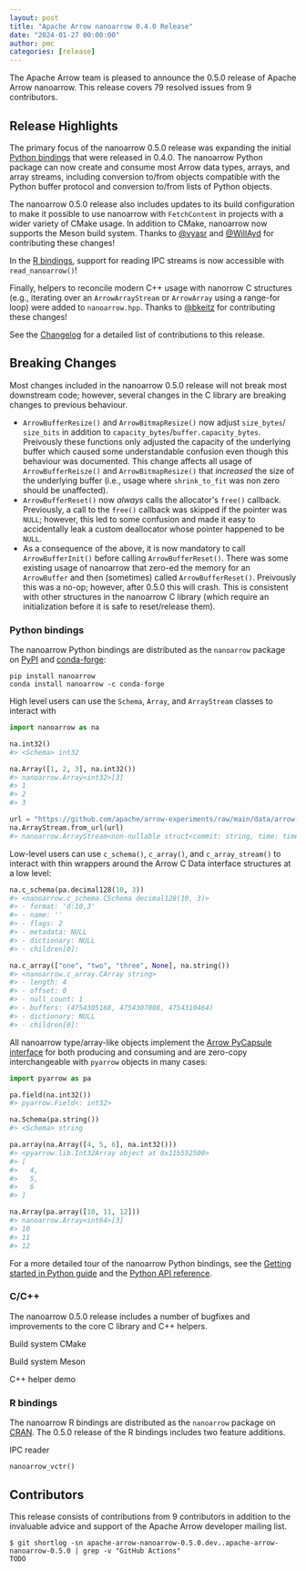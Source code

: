 ```yaml
---
layout: post
title: "Apache Arrow nanoarrow 0.4.0 Release"
date: "2024-01-27 00:00:00"
author: pmc
categories: [release]
---
```

<!--
{% comment %}
Licensed to the Apache Software Foundation (ASF) under one or more
contributor license agreements.  See the NOTICE file distributed with
this work for additional information regarding copyright ownership.
The ASF licenses this file to you under the Apache License, Version 2.0
(the "License"); you may not use this file except in compliance with
the License.  You may obtain a copy of the License at

http://www.apache.org/licenses/LICENSE-2.0

Unless required by applicable law or agreed to in writing, software
distributed under the License is distributed on an "AS IS" BASIS,
WITHOUT WARRANTIES OR CONDITIONS OF ANY KIND, either express or implied.
See the License for the specific language governing permissions and
limitations under the License.
{% endcomment %}
-->

The Apache Arrow team is pleased to announce the 0.5.0 release of
Apache Arrow nanoarrow. This release covers 79 resolved issues from
9 contributors.

## Release Highlights

The primary focus of the nanoarrow 0.5.0 release was expanding the
initial [Python bindings](#python-bindings) that were released in 0.4.0.
The nanoarrow Python package can now create and consume most Arrow
data types, arrays, and array streams, including conversion to/from
objects compatible with the Python buffer protocol and conversion
to/from lists of Python objects.

The nanoarrow 0.5.0 release also includes updates to its build
configuration to make it possible to use nanoarrow with `FetchContent`
in projects with a wider variety of CMake usage. In addition to CMake,
nanoarrow now supports the Meson build system. Thanks to
[@vyasr](https://github.com/vyasr) and [@WillAyd](https://github.com/WillAyd)
for contributing these changes!

In the [R bindings](#r-bindings), support for reading IPC streams
is now accessible with `read_nanoarrow()`!

Finally, helpers to reconcile modern C++ usage with nanorrow C
structures (e.g., iterating over an `ArrowArrayStream` or
`ArrowArray` using a range-for loop) were added to `nanoarrow.hpp`.
Thanks to [@bkeitz](https://github.com/bkietz) for contributing these
changes!

See the
[Changelog](https://github.com/apache/arrow-nanoarrow/blob/apache-arrow-nanoarrow-0.5.0/CHANGELOG.md)
for a detailed list of contributions to this release.

## Breaking Changes

Most changes included in the nanoarrow 0.5.0 release will not break most downstream
code; however, several changes in the C library are breaking changes to previous
behaviour.

- `ArrowBufferResize()` and `ArrowBitmapResize()` now adjust `size_bytes`/
  `size_bits` in addition to `capacity_bytes`/`buffer.capacity_bytes`.
  Preivously these functions only adjusted the capacity of the underlying
  buffer which caused some understandable confusion even though this
  behaviour was documented. This change affects all usage of
  `ArrowBufferReisze()` and `ArrowBitmapResize()` that *increased* the size
  of the underlying buffer (i.e., usage where `shrink_to_fit` was non zero
  should be unaffected).
- `ArrowBufferReset()` now *always* calls the allocator's `free()` callback.
  Previously, a call to the `free()` callback was skipped if the pointer was
  `NULL`; however, this led to some confusion and made it easy to accidentally
  leak a custom deallocator whose pointer happened to be `NULL`.
- As a consequence of the above, it is now mandatory to call `ArrowBufferInit()`
  before calling `ArrowBufferReset()`. There was some existing usage of nanoarrow
  that zero-ed the memory for an `ArrowBuffer` and then (sometimes) called
  `ArrowBufferReset()`. Preivously this was a no-op; however, after 0.5.0 this
  will crash. This is consistent with other structures in the nanoarrow C library
  (which require an initialization before it is safe to reset/release them).


### Python bindings

The nanoarrow Python bindings are distributed as the `nanoarrow` package on
[PyPI](https://pypi.org/project/nanoarrow/) and [conda-forge](https://anaconda.org/conda-forge/nanoarrow):

```shell
pip install nanoarrow
conda install nanoarrow -c conda-forge
```

High level users can use the `Schema`, `Array`, and `ArrayStream` classes
to interact with

```python
import nanoarrow as na

na.int32()
#> <Schema> int32

na.Array([1, 2, 3], na.int32())
#> nanoarrow.Array<int32>[3]
#> 1
#> 2
#> 3

url = "https://github.com/apache/arrow-experiments/raw/main/data/arrow-commits/arrow-commits.arrows"
na.ArrayStream.from_url(url)
#> nanoarrow.ArrayStream<non-nullable struct<commit: string, time: timestamp('us', 'UTC'), files: int3...>
```

Low-level users can use `c_schema()`, `c_array()`, and `c_array_stream()` to interact
with thin wrappers around the Arrow C Data interface structures at a low level:

```python
na.c_schema(pa.decimal128(10, 3))
#> <nanoarrow.c_schema.CSchema decimal128(10, 3)>
#> - format: 'd:10,3'
#> - name: ''
#> - flags: 2
#> - metadata: NULL
#> - dictionary: NULL
#> - children[0]:

na.c_array(["one", "two", "three", None], na.string())
#> <nanoarrow.c_array.CArray string>
#> - length: 4
#> - offset: 0
#> - null_count: 1
#> - buffers: (4754305168, 4754307808, 4754310464)
#> - dictionary: NULL
#> - children[0]:
```

All nanoarrow type/array-like objects implement the
[Arrow PyCapsule interface](https://arrow.apache.org/docs/format/CDataInterface/PyCapsuleInterface.html)
for both producing and consuming and are zero-copy interchangeable with `pyarrow`
objects in many cases:

```python
import pyarrow as pa

pa.field(na.int32())
#> pyarrow.Field<: int32>

na.Schema(pa.string())
#> <Schema> string

pa.array(na.Array([4, 5, 6], na.int32()))
#> <pyarrow.lib.Int32Array object at 0x11b552500>
#> [
#>   4,
#>   5,
#>   6
#> ]

na.Array(pa.array([10, 11, 12]))
#> nanoarrow.Array<int64>[3]
#> 10
#> 11
#> 12
```

For a more detailed tour of the nanoarrow Python bindings, see the
[Getting started in Python guide](https://arrow.apache.org/nanoarrow/latest/getting-started/python.html) and the
[Python API reference](https://arrow.apache.org/nanoarrow/latest/reference/python.html).

### C/C++

The nanoarrow 0.5.0 release includes a number of bugfixes and improvements
to the core C library and C++ helpers.

Build system CMake

Build system Meson

C++ helper demo

### R bindings

The nanoarrow R bindings are distributed as the `nanoarrow` package on
[CRAN](https://cran.r-project.org/). The 0.5.0 release of the R bindings includes
two feature additions.


IPC reader

`nanoarrow_vctr()`


## Contributors

This release consists of contributions from 9 contributors in addition
to the invaluable advice and support of the Apache Arrow developer mailing list.

```console
$ git shortlog -sn apache-arrow-nanoarrow-0.5.0.dev..apache-arrow-nanoarrow-0.5.0 | grep -v "GitHub Actions"
TODO
```
